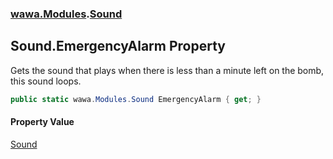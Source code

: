 ### [wawa.Modules](wawa.Modules.md 'wawa.Modules').[Sound](Sound.md 'wawa.Modules.Sound')

## Sound.EmergencyAlarm Property

Gets the sound that plays when there is less than a minute left on the bomb, this sound loops.

```csharp
public static wawa.Modules.Sound EmergencyAlarm { get; }
```

#### Property Value
[Sound](Sound.md 'wawa.Modules.Sound')